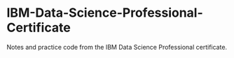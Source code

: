 # IBM-Data-Science-Professional-Certificate
Notes and practice code from the IBM Data Science Professional certificate.
